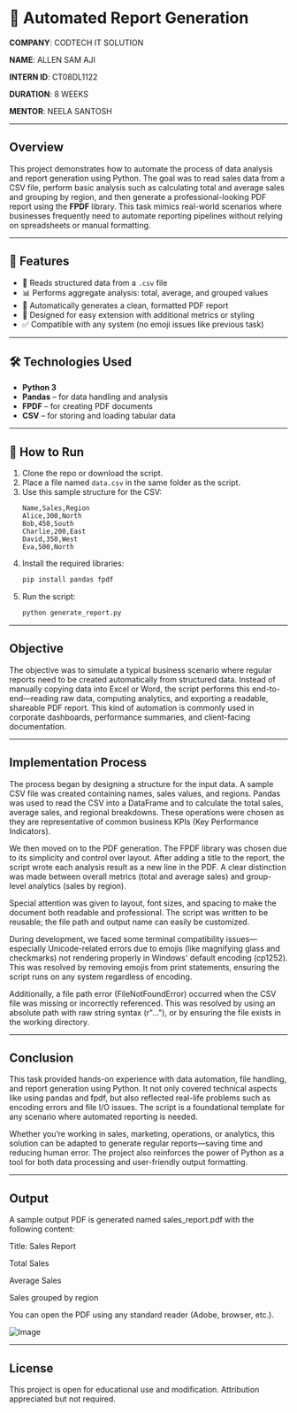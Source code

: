 # 📄 Automated Report Generation

**COMPANY**: CODTECH IT SOLUTION

**NAME**: ALLEN SAM AJI

**INTERN ID**: CT08DL1122

**DURATION**: 8 WEEKS

**MENTOR**: NEELA SANTOSH

---

## Overview  
This project demonstrates how to automate the process of data analysis and report generation using Python. The goal was to read sales data from a CSV file, perform basic analysis such as calculating total and average sales and grouping by region, and then generate a professional-looking PDF report using the **FPDF** library. This task mimics real-world scenarios where businesses frequently need to automate reporting pipelines without relying on spreadsheets or manual formatting.

---

## 🚀 Features  
- 📁 Reads structured data from a `.csv` file  
- 📊 Performs aggregate analysis: total, average, and grouped values  
- 📝 Automatically generates a clean, formatted PDF report  
- 🧩 Designed for easy extension with additional metrics or styling  
- ✅ Compatible with any system (no emoji issues like previous task)  

---

## 🛠 Technologies Used  
- **Python 3**  
- **Pandas** – for data handling and analysis  
- **FPDF** – for creating PDF documents  
- **CSV** – for storing and loading tabular data  

---

## 🧪 How to Run  

1. Clone the repo or download the script.
2. Place a file named `data.csv` in the same folder as the script.  
3. Use this sample structure for the CSV:
   ```csv
   Name,Sales,Region
   Alice,300,North
   Bob,450,South
   Charlie,200,East
   David,350,West
   Eva,500,North
   
4. Install the required libraries:
   ```bash
   pip install pandas fpdf

5. Run the script:
   ```bash
   python generate_report.py

---

## Objective
The objective was to simulate a typical business scenario where regular reports need to be created automatically from structured data. Instead of manually copying data into Excel or Word, the script performs this end-to-end—reading raw data, computing analytics, and exporting a readable, shareable PDF report. This kind of automation is commonly used in corporate dashboards, performance summaries, and client-facing documentation.

---

## Implementation Process
The process began by designing a structure for the input data. A sample CSV file was created containing names, sales values, and regions. Pandas was used to read the CSV into a DataFrame and to calculate the total sales, average sales, and regional breakdowns. These operations were chosen as they are representative of common business KPIs (Key Performance Indicators).

We then moved on to the PDF generation. The FPDF library was chosen due to its simplicity and control over layout. After adding a title to the report, the script wrote each analysis result as a new line in the PDF. A clear distinction was made between overall metrics (total and average sales) and group-level analytics (sales by region).

Special attention was given to layout, font sizes, and spacing to make the document both readable and professional. The script was written to be reusable; the file path and output name can easily be customized.

During development, we faced some terminal compatibility issues—especially Unicode-related errors due to emojis (like magnifying glass and checkmarks) not rendering properly in Windows' default encoding (cp1252). This was resolved by removing emojis from print statements, ensuring the script runs on any system regardless of encoding.

Additionally, a file path error (FileNotFoundError) occurred when the CSV file was missing or incorrectly referenced. This was resolved by using an absolute path with raw string syntax (r"..."), or by ensuring the file exists in the working directory.

---

## Conclusion
This task provided hands-on experience with data automation, file handling, and report generation using Python. It not only covered technical aspects like using pandas and fpdf, but also reflected real-life problems such as encoding errors and file I/O issues. The script is a foundational template for any scenario where automated reporting is needed.

Whether you’re working in sales, marketing, operations, or analytics, this solution can be adapted to generate regular reports—saving time and reducing human error. The project also reinforces the power of Python as a tool for both data processing and user-friendly output formatting.

---

## Output
A sample output PDF is generated named sales_report.pdf with the following content:

Title: Sales Report

Total Sales

Average Sales

Sales grouped by region

You can open the PDF using any standard reader (Adobe, browser, etc.).

![Image](https://github.com/user-attachments/assets/44dab0f2-6020-47c1-8b41-37bcebe6c149)

---

## License
This project is open for educational use and modification. Attribution appreciated but not required.
   
